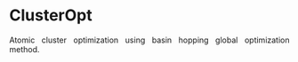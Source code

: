 # ClusterOpt
<p align="justify">  Atomic cluster optimization using basin hopping global optimization method. </p>

